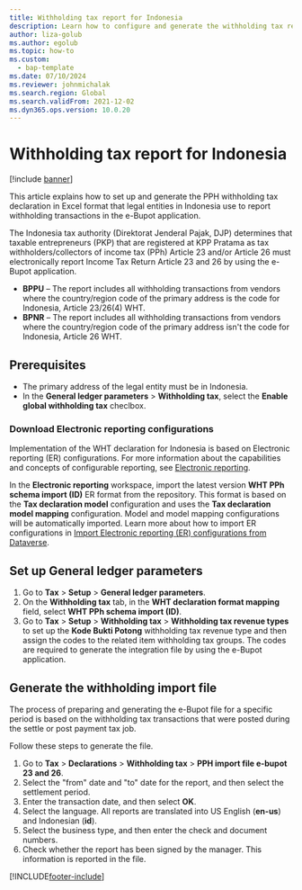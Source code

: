 ```yaml
---
title: Withholding tax report for Indonesia
description: Learn how to configure and generate the withholding tax report for Indonesia, including an oultine on setting up general ledger parameters.
author: liza-golub
ms.author: egolub
ms.topic: how-to
ms.custom: 
  - bap-template
ms.date: 07/10/2024
ms.reviewer: johnmichalak
ms.search.region: Global
ms.search.validFrom: 2021-12-02
ms.dyn365.ops.version: 10.0.20
---
```


# Withholding tax report for Indonesia

[!include [banner](../../includes/banner.md)]

This article explains how to set up and generate the PPH withholding tax declaration in Excel format that legal entities in Indonesia use to report withholding transactions in the e-Bupot application.

The Indonesia tax authority (Direktorat Jenderal Pajak, DJP) determines that taxable entrepreneurs (PKP) that are registered at KPP Pratama as tax withholders/collectors of income tax (PPh) Article 23 and/or Article 26 must electronically report Income Tax Return Article 23 and 26 by using the e-Bupot application. 

- **BPPU** – The report includes all withholding transactions from vendors where the country/region code of the primary address is the code for Indonesia, Article 23/26(4) WHT.
- **BPNR** – The report includes all withholding transactions from vendors where the country/region code of the primary address isn't the code for Indonesia, Article 26 WHT.

## Prerequisites

- The primary address of the legal entity must be in Indonesia.
- In the **General ledger parameters** > **Withholding tax**, select the **Enable global withholding tax** checlbox.

### Download Electronic reporting configurations

Implementation of the WHT declaration for Indonesia is based on Electronic reporting (ER) configurations. For more information about the capabilities and concepts of configurable reporting, see [Electronic reporting](../../../fin-ops-core/dev-itpro/analytics/general-electronic-reporting.md).

In the **Electronic reporting** workspace, import the latest version **WHT PPh schema import (ID)** ER format from the repository. This format is based on the **Tax declaration model** configuration and uses the **Tax declaration model mapping** configuration. Model and model mapping configurations will be automatically imported. Learn more about how to import ER configurations in [Import Electronic reporting (ER) configurations from Dataverse](https://learn.microsoft.com/en-us/dynamics365/finance/localizations/global/workspace/gsw-import-er-config-dataverse).

## Set up General ledger parameters

1. Go to **Tax** \> **Setup** \> **General ledger parameters**.
2. On the **Withholding tax** tab, in the **WHT declaration format mapping** field, select **WHT PPh schema import (ID)**. 
3. Go to **Tax** \> **Setup** \> **Withholding tax** \> **Withholding tax revenue types** to set up the **Kode Bukti Potong** withholding tax revenue type and then assign the codes to the related item withholding tax groups. The codes are required to generate the integration file by using the e-Bupot application. 

## Generate the withholding import file

The process of preparing and generating the e-Bupot file for a specific period is based on the withholding tax transactions that were posted during the settle or post payment tax job.

Follow these steps to generate the file.

1. Go to **Tax** \> **Declarations** \> **Withholding tax** \> **PPH import file e-bupot 23 and 26**.
2. Select the "from" date and "to" date for the report, and then select the settlement period.
3. Enter the transaction date, and then select **OK**.
4. Select the language. All reports are translated into US English (**en-us**) and Indonesian (**id**).
5. Select the business type, and then enter the check and document numbers. 
6. Check whether the report has been signed by the manager. This information is reported in the file. 

[!INCLUDE[footer-include](../../../includes/footer-banner.md)]
